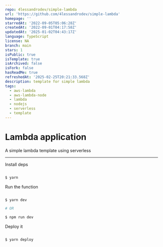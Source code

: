 ```yaml
---
repo: 4lessandrodev/simple-lambda
url: 'https://github.com/4lessandrodev/simple-lambda'
homepage: ''
starredAt: '2022-09-05T05:06:28Z'
createdAt: '2022-09-01T04:17:58Z'
updatedAt: '2025-01-02T04:43:17Z'
language: TypeScript
license: NA
branch: main
stars: 1
isPublic: true
isTemplate: true
isArchived: false
isFork: false
hasReadMe: true
refreshedAt: '2025-02-25T20:21:33.568Z'
description: template for simple lambda
tags:
  - aws-lambda
  - aws-lambda-node
  - lambda
  - nodejs
  - serverless
  - template
---
```


# Lambda application

A simple lambda template using serverless

---

Install deps

```sh

$ yarn

```

Run the function

```sh

$ yarn dev

# OR

$ npm run dev

```

Deploy it

```sh

$ yarn deploy

```
